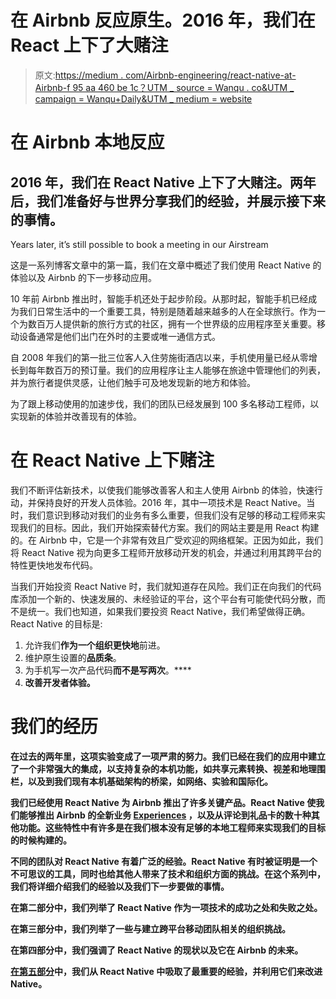 # 在 Airbnb 反应原生。2016 年，我们在 React 上下了大赌注

> 原文:[https://medium . com/Airbnb-engineering/react-native-at-Airbnb-f 95 aa 460 be 1c？UTM _ source = Wanqu . co&UTM _ campaign = Wanqu+Daily&UTM _ medium = website](https://medium.com/airbnb-engineering/react-native-at-airbnb-f95aa460be1c?utm_source=wanqu.co&utm_campaign=Wanqu+Daily&utm_medium=website)

# 在 Airbnb 本地反应

## 2016 年，我们在 React Native 上下了大赌注。两年后，我们准备好与世界分享我们的经验，并展示接下来的事情。



Years later, it’s still possible to book a meeting in our Airstream



这是一系列博客文章中的第一篇，我们在文章中概述了我们使用 React Native 的体验以及 Airbnb 的下一步移动应用。

10 年前 Airbnb 推出时，智能手机还处于起步阶段。从那时起，智能手机已经成为我们日常生活中的一个重要工具，特别是随着越来越多的人在全球旅行。作为一个为数百万人提供新的旅行方式的社区，拥有一个世界级的应用程序至关重要。移动设备通常是他们出门在外时的主要或唯一通信方式。

自 2008 年我们的第一批三位客人入住劳施街酒店以来，手机使用量已经从零增长到每年数百万的预订量。我们的应用程序让主人能够在旅途中管理他们的列表，并为旅行者提供灵感，让他们触手可及地发现新的地方和体验。

为了跟上移动使用的加速步伐，我们的团队已经发展到 100 多名移动工程师，以实现新的体验并改善现有的体验。

# 在 React Native 上下赌注

我们不断评估新技术，以使我们能够改善客人和主人使用 Airbnb 的体验，快速行动，并保持良好的开发人员体验。2016 年，其中一项技术是 React Native。当时，我们意识到移动对我们的业务有多么重要，但我们没有足够的移动工程师来实现我们的目标。因此，我们开始探索替代方案。我们的网站主要是用 React 构建的。在 Airbnb 中，它是一个非常有效且广受欢迎的网络框架。正因为如此，我们将 React Native 视为向更多工程师开放移动开发的机会，并通过利用其跨平台的特性更快地发布代码。

当我们开始投资 React Native 时，我们就知道存在风险。我们正在向我们的代码库添加一个新的、快速发展的、未经验证的平台，这个平台有可能使代码分散，而不是统一。我们也知道，如果我们要投资 React Native，我们希望做得正确。React Native 的目标是:

1.  允许我们**作为一个组织更快地**前进。
2.  维护原生设置的**品质条**。
3.  为手机写一次产品代码**而不是写两次**。****
4.  ****改善**开发者体验**。****

# ****我们的经历****

****在过去的两年里，这项实验变成了一项严肃的努力。我们已经在我们的应用中建立了一个非常强大的集成，以支持复杂的本机功能，如共享元素转换、视差和地理围栏，以及到我们现有本机基础架构的桥梁，如网络、实验和国际化。****

****我们已经使用 React Native 为 Airbnb 推出了许多关键产品。React Native 使我们能够推出 Airbnb 的全新业务 [Experiences](https://www.airbnb.com/s/experiences) ，以及从评论到礼品卡的数十种其他功能。这些特性中有许多是在我们根本没有足够的本地工程师来实现我们的目标的时候构建的。****

****不同的团队对 React Native 有着广泛的经验。React Native 有时被证明是一个不可思议的工具，同时也给其他人带来了技术和组织方面的挑战。在这个系列中，我们将详细介绍我们的经验以及我们下一步要做的事情。****

****在第二部分中，我们列举了 React Native 作为一项技术的成功之处和失败之处。****

****在第三部分中，我们列举了一些与建立跨平台移动团队相关的组织挑战。****

****在第四部分中，我们强调了 React Native 的现状以及它在 Airbnb 的未来。****

****[在第五部分](/airbnb-engineering/whats-next-for-mobile-at-airbnb-5e71618576ab)中，我们从 React Native 中吸取了最重要的经验，并利用它们来改进 Native。****